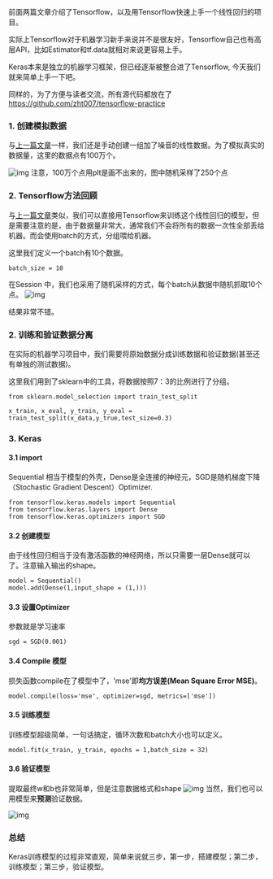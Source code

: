 前面两篇文章介绍了Tensorflow，以及用Tensorflow快速上手一个线性回归的项目。

实际上Tensorflow对于机器学习新手来说并不是很友好，Tensorflow自己也有高层API，比如Estimator和tf.data就相对来说更容易上手。

Keras本来是独立的机器学习框架，但已经逐渐被整合进了Tensorflow, 今天我们就来简单上手一下吧。

同样的，为了方便与读者交流，所有源代码都放在了
<https://github.com/zht007/tensorflow-practice>

### 1. 创建模拟数据

与[上一篇文章](https://steemit.com/cn-stem/@hongtao/tensorflow)一样，我们还是手动创建一组加了噪音的线性数据。为了模拟真实的数据量，这里的数据点有100万个。

![img](https://steemitimages.com/640x0/https://upload-images.jianshu.io/upload_images/10816620-7608cdf848858d3c.png?imageMogr2/auto-orient/strip%7CimageView2/2/w/1240)
注意，100万个点用plt是画不出来的，图中随机采样了250个点

### 2. Tensorflow方法回顾

与[上一篇文章](https://steemit.com/cn-stem/@hongtao/tensorflow)类似，我们可以直接用Tensorflow来训练这个线性回归的模型，但是需要注意的是，由于数据量非常大，通常我们不会将所有的数据一次性全部丢给机器。而会使用batch的方式，分组喂给机器。

这里我们定义一个batch有10个数据。

```
batch_size = 10
```

在Session 中，我们也采用了随机采样的方式，每个batch从数据中随机抓取10个点。
![img](https://steemitimages.com/640x0/https://upload-images.jianshu.io/upload_images/10816620-11f7b78d00d4173e.png?imageMogr2/auto-orient/strip%7CimageView2/2/w/1240)

结果非常不错。

### 2. 训练和验证数据分离

在实际的机器学习项目中，我们需要将原始数据分成训练数据和验证数据(甚至还有单独的测试数据)。

这里我们用到了sklearn中的工具，将数据按照7：3的比例进行了分组。

```
from sklearn.model_selection import train_test_split

x_train, x_eval, y_train, y_eval = train_test_split(x_data,y_true,test_size=0.3)
```

### 3. Keras

#### 3.1 import

Sequential 相当于模型的外壳，Dense是全连接的神经元，SGD是随机梯度下降（Stochastic Gradient Descent）Optimizer.

```
from tensorflow.keras.models import Sequential
from tensorflow.keras.layers import Dense
from tensorflow.keras.optimizers import SGD
```

#### 3.2 创建模型

由于线性回归相当于没有激活函数的神经网络，所以只需要一层Dense就可以了。注意输入输出的shape。

```
model = Sequential()
model.add(Dense(1,input_shape = (1,)))
```

#### 3.3 设置Optimizer

参数就是学习速率

```
sgd = SGD(0.001)
```

#### 3.4 Compile 模型

损失函数compile在了模型中了，'mse'即**均方误差(Mean Square Error MSE)**。

```
model.compile(loss='mse', optimizer=sgd, metrics=['mse'])
```

#### 3.5 训练模型

训练模型超级简单，一句话搞定，循环次数和batch大小也可以定义。

```
model.fit(x_train, y_train, epochs = 1,batch_size = 32)
```

#### 3.6 验证模型

提取最终w和b也非常简单，但是注意数据格式和shape
![img](https://steemitimages.com/640x0/https://cdn.steemitimages.com/DQmbN83Hrb6ks4kkF6vdHVPRcnfF8ZZhFVMTGPh7SbeoHcQ/image.png)
当然，我们也可以用模型来**预测**验证数据。

![img](https://steemitimages.com/640x0/https://upload-images.jianshu.io/upload_images/10816620-e2c1555bc5223ae9.png?imageMogr2/auto-orient/strip%7CimageView2/2/w/1240)

### 总结

Keras训练模型的过程非常直观，简单来说就三步，第一步，搭建模型；第二步，训练模型；第三步，验证模型。